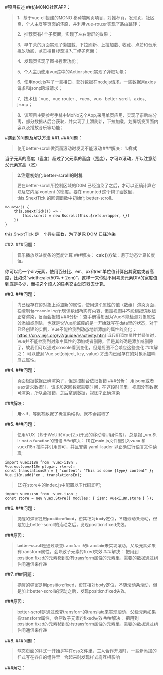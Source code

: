 #项目描述
##仿MONO社区APP：
>1、基于vue-cli搭建的MONO 移动端网页项目，对推荐页，发现页，社区页，个人主页等页面的还原，并利用vue-router实现了路由跳转；
>
>2、推荐页有4个子页面，实现了左右滑屏的效果；
>
>3、早午茶的页面实现了懒加载、下拉刷新、上拉加载、收藏、点赞和音乐播放功能，点击栏目标题进入二级子页面；
>
>4、发现页实现了图书搜索功能；
>
>5、个人主页使用vux库中的Actionsheet实现了弹框功能；
>
>6、使用nodejs写了一些接口，部分数据在nodejs请求，一些数据用axios请求和jsonp跨域请求；
>
>7、技术栈：vue、vue-router 、vuex、vux、better-scroll、axios、jsonp；

>8、该项目主要参考手机中MoNo这个App,采用单页应用，实现了前后端分离，部分数据从后台获取，并实现了上滑刷新，下拉加载，划屏切换页面内容以及播放音乐等功能；


#遇到的问题及解决方法
##1.
###问题：
>使用better-scroll做页面滚动时发现不能滚动
###解决：
>**1.样式**
>
当子元素的高度（宽度）超过了父元素的高度（宽度），才可以滚动，所以注意给父元素定高（宽）

>**2.注意初始化 better-scroll的时机**
>
>要在better-scroll所控制区域的DOM 已经渲染了之后，才可以正确计算它以及它内层 content 的高度。要在 mounted 这个钩子函数里，this.$nextTick 的回调函数中初始化 better-scroll。

	mounted() { 
		this.$nextTick(() => { 
			this.scroll = new Bscroll(this.$refs.wrapper, {}) 
		}) 
	}
this.$nextTick 是一个异步函数，为了确保 DOM 已经渲染

##2.
###问题：
>音乐播放器进度条的宽度计算
###解决：
>**calc()方法**：用于动态计算长度值。
>
你可以给一个div元素，使用百分比、em、px和rem单位值计算出其宽度或者高度，比如说“width:calc(50% + 2em)”，这样一来你就不用考虑元素DIV的宽度值到底是多少，而把这个烦人的任务交由浏览器去计算。

##3.
###问题：
>向已经存在的对象上添加新的属性，使用这个属性的值（数组）渲染页面，在控制台console.log发现该数组确实有内容，但是视图并不能根据该数组正常渲染，反而会报错
###分析：
>查手册得知因为Vue不能检测对象属性的添加或删除，也就是说Vue能监控的是一开始就写在data里的状态，对于已经创建的实例，Vue不能检测到动态地新添加的属性的变化；
https://cn.vuejs.org/v2/guide/reactivity.html
当我们添加属性并赋值时，Vue并不能检测到对象中属性的添加或者删除，但是其的确是添加或删除了，故我们可以通过console看到变化，但是视图不会响应这些变化
###解决：
>可以使用 Vue.set(object, key, value) 方法向已经存在的对象添加响应式属性。


##4.
###问题：
>页面根据数据正确渲染了，但是控制台依旧报错
###分析：
>用jsonp或者ajax请求数据时，请求和返回数据需要时间，在这段时间里，视图没有数据可渲染，所以会报错，之后拿到数据，视图才正确渲染

###解决：
>用v-if，等到有数据了再渲染结构，就不会报错了


##5.
###问题：

>使用VUX（基于WeUI和Vue(2.x)开发的移动端UI组件库），总是报 _vm.$t is not a function的错误
###解决：
>(1)在main.js文件里引入vuex 和 vuexI18n 插件并引用即可，并且安装 yaml-loader 以正确进行语言文件读取;

	import vuexI18n from 'vuex-i18n';
 	Vue.use(vuexI18n.plugin, store);
 	const translationsEn = { "content": "This is some {type} content" };
 	Vue.i18n.add('en', translationsEn);

>(2)在store中的index.js中配置以下代码即可;

	import vuexI18n from 'vuex-i18n';
	const store = new Vuex.Store({ modules: { i18n: vuexI18n.store } });

##6.
###问题：
>提醒的弹窗是用position:fixed，使其相对body定位，不随滚动条滚动，但是加上better-scroll的滚动之后，发现position:fixed失效。

###原因：
>better-scroll是通过改变transform的translate来实现滚动，父级元素如果有transform属性，会导致子元素的fixed失效
###解决：
>把用到position:fixed的元素移到没有transform属性的元素里，需要的数据通过组件间通信来传递

##7.
###问题：
>提醒的弹窗是用position:fixed，使其相对body定位，不随滚动条滚动，但是加上better-scroll的滚动之后，发现position:fixed失效。

###原因：
>better-scroll是通过改变transform的translate来实现滚动，父级元素如果有transform属性，会导致子元素的fixed失效
###解决：
>把用到position:fixed的元素移到没有transform属性的元素里，需要的数据通过组件间通信来传递

##8.
###问题：
>静态页面的样式一开始是写在css文件里，三人合作开发时，一些新添加的样式写在各自的组件里，合起来时发现样式有互相影响

###解决：
	<style scoped="scoped">
		
	</style>
>scoped 属性是一个布尔属性。如果使用该属性，则样式仅仅应用到 style 元素的父元素及其子元素。


##9.
###问题：
>在测试后台接口时，开启后台服务，前端发送请求时会报错
###解决：
>在网上百度查询后得知是跨域引起的问题，添加一系列请求头，重启服务后问题解决成功拿到数据 

	app.use((req, res, next) => { 
		res.header("Access-Control-Allow-Origin", "*"
	);
 	res.header('Access-Control-Allow-Methods', 'PUT, GET, POST, DELETE, OPTIONS');
	res.header("Access-Control-Allow-Headers", "X-Requested-With"); 
	res.header('Access-Control-Allow-Headers', 'Content-Type'); next(); })

##10.
###问题：
>采用单页应用，点击头部导航栏content中对应不同的组件，由于页面中的数据要从后台请求过来，在一开始的时候把发送请求放到点击事件里，这样数据可以请求到，结构也可以正常渲染，但是一刷新页面就挂了，原因是路由中配置的是history模式，页面刷新后路径还是刷新前的路径，路径没有错但是数据没有了，引发了控制台一串报错。
###解决：
>将发送获取每个页面数据的请求放到对应的组件里，在mounted这个钩子函数中调用，这样就保证了刷新页面后数据、结构与页面保持一定的效果。









